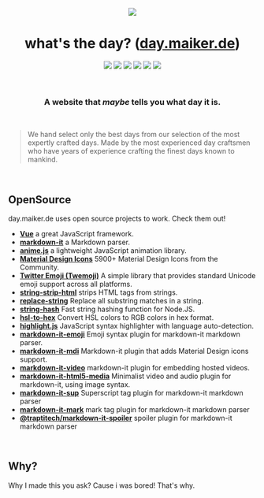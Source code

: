 <p align="center">
  <img src="https://day.maiker.de/android-chrome-192x192.png">
</p>
<h1 align="center">what's the day? (<a href="https://day.maiker.de">day.maiker.de</a>)</h1>
<p align="center">
  <img src="https://img.shields.io/github/checks-status/mymakerofficial/what-day-is-it/master?style=for-the-badge"> <img src="https://vercelbadge.vercel.app/api/mymakerofficial/what-day-is-it?style=for-the-badge"> <img src="https://img.shields.io/github/last-commit/mymakerofficial/what-day-is-it?style=for-the-badge"> <img src="https://img.shields.io/website?url=https%3A%2F%2Fday.maiker.de&style=for-the-badge"> <img src="https://img.shields.io/badge/Made%20with-Vue-41b883.svg?style=for-the-badge"> <img src="https://img.shields.io/badge/Made%20with-Markdown-1f425f.svg?style=for-the-badge">
</p>

&nbsp;

<h3 align="center"><b>A website that <i>maybe</i> tells you what day it is.</b></h3>

&nbsp;

> We hand select only the best days from our selection of the most expertly crafted days. Made by the most experienced day craftsmen who have years of experience crafting the finest days known to mankind.


&nbsp;

## **OpenSource**

day.maiker.de uses open source projects to work. Check them out!

- **[Vue](https://vuejs.org/)** a great JavaScript framework.
- **[markdown-it](https://github.com/markdown-it/markdown-it)** a Markdown parser.
- **[anime.js](https://animejs.com/)** a lightweight JavaScript animation library.
- **[Material Design Icons](https://materialdesignicons.com/)** 5900+ Material Design Icons from the Community.
- **[Twitter Emoji (Twemoji)](https://twemoji.twitter.com/)**  A simple library that provides standard Unicode emoji support across all platforms.
- **[string-strip-html](https://www.npmjs.com/package/string-strip-html)** strips HTML tags from strings.
- **[replace-string](https://github.com/sindresorhus/replace-string)** Replace all substring matches in a string.
- **[string-hash](https://github.com/darkskyapp/string-hash)** Fast string hashing function for Node.JS.
- **[hsl-to-hex](https://github.com/davidmarkclements/hsl-to-hex)** Convert HSL colors to RGB colors in hex format.
- **[highlight.js](https://github.com/highlightjs/highlight.js)** JavaScript syntax highlighter with language auto-detection.
- **[markdown-it-emoji](https://github.com/markdown-it/markdown-it-emoji)** Emoji syntax plugin for markdown-it markdown parser.
- **[markdown-it-mdi](https://github.com/syarul/markdown-it-mdi#readme)** Markdown-it plugin that adds Material Design icons support.
- **[markdown-it-video](https://github.com/CenterForOpenScience/markdown-it-video)** markdown-it plugin for embedding hosted videos.
- **[markdown-it-html5-media](https://github.com/eloquence/markdown-it-html5-media)** Minimalist video and audio plugin for markdown-it, using image syntax.
- **[markdown-it-sup](https://github.com/markdown-it/markdown-it-sup)** Superscript tag plugin for markdown-it markdown parser
- **[markdown-it-mark](https://github.com/markdown-it/markdown-it-mark)** mark tag plugin for markdown-it markdown parser
- **[@traptitech/markdown-it-spoiler](https://github.com/traPtitech/markdown-it-spoiler)** spoiler plugin for markdown-it markdown parser

&nbsp;

## **Why?**

Why I made this you ask? Cause i was bored! That's why.
